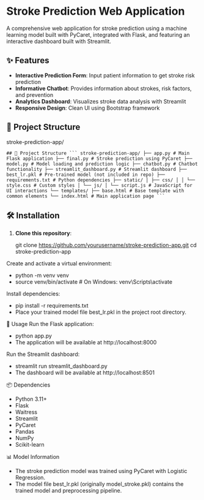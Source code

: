 # Stroke Prediction Web Application

A comprehensive web application for stroke prediction using a machine learning model built with PyCaret, integrated with Flask, and featuring an interactive dashboard built with Streamlit.

## ✨ Features

- **Interactive Prediction Form**: Input patient information to get stroke risk prediction  
- **Informative Chatbot**: Provides information about strokes, risk factors, and prevention  
- **Analytics Dashboard**: Visualizes stroke data analysis with Streamlit  
- **Responsive Design**: Clean UI using Bootstrap framework  

## 📁 Project Structure


stroke-prediction-app/
<pre><code>## 📁 Project Structure ``` stroke-prediction-app/ ├── app.py # Main Flask application ├── final.py # Stroke prediction using PyCaret ├── model.py # Model loading and prediction logic ├── chatbot.py # Chatbot functionality ├── streamlit_dashboard.py # Streamlit dashboard ├── best_lr.pkl # Pre-trained model (not included in repo) ├── requirements.txt # Python dependencies ├── static/ │ ├── css/ │ │ └── style.css # Custom styles │ └── js/ │ └── script.js # JavaScript for UI interactions └── templates/ ├── base.html # Base template with common elements └── index.html # Main application page ``` </code></pre>



## 🛠 Installation

1. **Clone this repository**:
 
   git clone https://github.com/yourusername/stroke-prediction-app.git
   cd stroke-prediction-app

   
Create and activate a virtual environment:
- python -m venv venv
- source venv/bin/activate  # On Windows: venv\Scripts\activate


Install dependencies:
- pip install -r requirements.txt
- Place your trained model file best_lr.pkl in the project root directory.

🚀 Usage
Run the Flask application:
- python app.py
- The application will be available at http://localhost:8000

Run the Streamlit dashboard:
- streamlit run streamlit_dashboard.py
- The dashboard will be available at http://localhost:8501

📦 Dependencies
- Python 3.11+
- Flask
- Waitress
- Streamlit
- PyCaret
- Pandas
- NumPy
- Scikit-learn


📊 Model Information
- The stroke prediction model was trained using PyCaret with Logistic Regression.
- The model file best_lr.pkl (originally model_stroke.pkl) contains the trained model and preprocessing pipeline.

